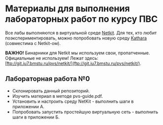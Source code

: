 # Материалы для выполнения лабораторных работ по курсу ПВС

Все лабы выполняются в виртуальной среде [Netkit](http://wiki.netkit.org).
Для тех, кто любит поэкспериментировать, можно попробовать новую среду [Kathara](http://www.kathara.org) (совместима с Netkit-ом).

**ВАЖНО!** Бинарники для Netkit мы используем свои, пропатченные. Официальные не используем! Лежат здесь: [ftp://git.iu7.bmstu.ru/pvs/netkit/](ftp://git.iu7.bmstu.ru/pvs/netkit/).

## Лабораторная работа №0
  * Склонировать данный репозиторий.
  * Изучить материал в методе pvs-guide.pdf.
  * Установить и настроить среду NetKit - выполнить шаги в приложении А.
  * Попробовать запустить простейшую виртуальную сеть - выполнить шаги в приложении Б.